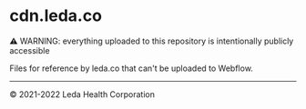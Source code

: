 # cdn.leda.co

⚠️ WARNING: everything uploaded to this repository is intentionally publicly accessible

Files for reference by leda.co that can't be uploaded to Webflow.

---

&copy; 2021-2022 Leda Health Corporation
